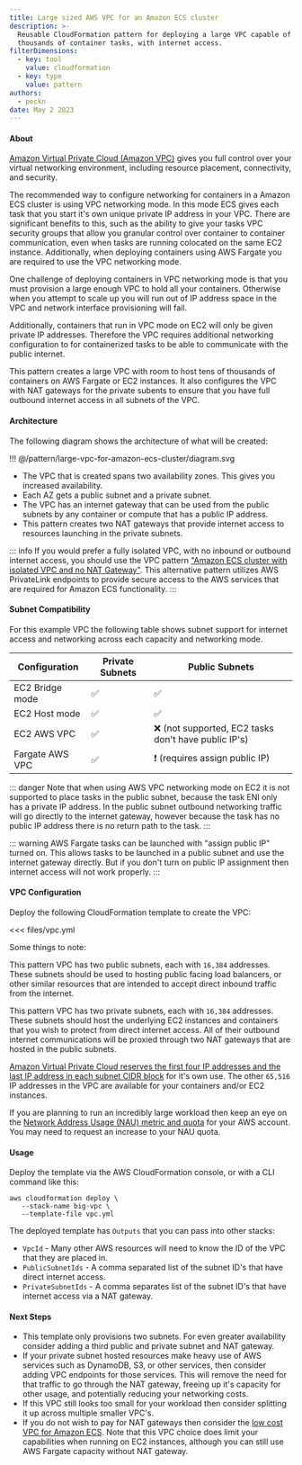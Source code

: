 ```yaml
---
title: Large sized AWS VPC for an Amazon ECS cluster
description: >-
  Reusable CloudFormation pattern for deploying a large VPC capable of hosting
  thousands of container tasks, with internet access.
filterDimensions:
  - key: tool
    value: cloudformation
  - key: type
    value: pattern
authors:
  - peckn
date: May 2 2023
---
```


#### About

[Amazon Virtual Private Cloud (Amazon VPC)](https://aws.amazon.com/vpc/) gives you full control over your virtual networking environment, including resource placement, connectivity, and security.

The recommended way to configure networking for containers in a Amazon ECS cluster is using VPC networking mode. In this mode ECS gives each task that you start it's own unique private IP address in your VPC. There are significant benefits to this, such as the ability to give your tasks VPC security groups that allow you granular control over container to container communication, even when tasks are running colocated on the same EC2 instance. Additionally, when deploying containers using AWS Fargate you are required to use the VPC networking mode.

One challenge of deploying containers in VPC networking mode is that you must provision a large enough VPC to hold all your containers. Otherwise when you attempt to scale up you will run out of IP address space in the VPC and network interface provisioning will fail.

Additionally, containers that run in VPC mode on EC2 will only be given private IP addresses. Therefore the VPC requires additional networking configuration to for containerized tasks to be able to communicate with the public internet.

This pattern creates a large VPC with room to host tens of thousands of containers on AWS Fargate or EC2 instances. It also configures the VPC with NAT gateways for the private subents to ensure that you have full outbound internet access in all subnets of the VPC.

#### Architecture

The following diagram shows the architecture of what will be created:

!!! @/pattern/large-vpc-for-amazon-ecs-cluster/diagram.svg

* The VPC that is created spans two availability zones. This gives you increased availability.
* Each AZ gets a public subnet and a private subnet.
* The VPC has an internet gateway that can be used from the public subnets by any container or compute that has a public IP address.
* This pattern creates two NAT gateways that provide internet access to resources launching in the private subnets.

::: info
If you would prefer a fully isolated VPC, with no inbound or outbound internet access, you should use the VPC pattern ["Amazon ECS cluster with isolated VPC and no NAT Gateway"](ecs-cluster-isolated-vpc-no-nat-gateway). This alternative pattern utilizes AWS PrivateLink endpoints to provide secure access to the AWS services that are required for Amazon ECS functionality.
:::

#### Subnet Compatibility

For this example VPC the following table shows subnet support for internet access and networking across each capacity and networking mode.

| Configuration |     Private Subnets      |  Public Subnets    |
| ---------------- | ------------------------ | ------------------ |
| EC2 Bridge mode  | ✅      | ✅  |
| EC2 Host mode  | ✅       | ✅  |
| EC2 AWS VPC | ✅        |  ❌ (not supported, EC2 tasks don't have public IP's)  |
| Fargate AWS VPC | ✅  | ❗ (requires assign public IP) |

::: danger
Note that when using AWS VPC networking mode on EC2 it is not supported to place tasks in the public subnet, because the task ENI only has a private IP address. In the public subnet outbound networking traffic will go directly to the internet gateway, however because the task has no public IP address there is no return path to the task.
:::

::: warning
AWS Fargate tasks can be launched with "assign public IP" turned on. This allows tasks to be launched in a public subnet and use the internet gateway directly. But if you don't turn on public IP assignment then internet access will not work properly.
:::

#### VPC Configuration

Deploy the following CloudFormation template to create the VPC:

<<< files/vpc.yml

Some things to note:

This pattern VPC has two public subnets, each with `16,384` addresses. These subnets should be used to hosting public facing load balancers, or other similar resources that are intended to accept direct inbound traffic from the internet.

This pattern VPC has two private subnets, each with `16,384` addresses. These subnets should host the underlying EC2 instances and containers that you wish to protect from direct internet access. All of their outbound internet communications will be proxied through two NAT gateways that are hosted in the public subnets.

[Amazon Virtual Private Cloud reserves the first four IP addresses and the last IP address in each subnet CIDR block](https://docs.aws.amazon.com/vpc/latest/userguide/subnet-sizing.html) for it's own use. The other `65,516` IP addresses in the VPC are available for your containers and/or EC2 instances.

If you are planning to run an incredibly large workload then keep an eye on the [Network Address Usage (NAU) metric and quota](https://docs.aws.amazon.com/vpc/latest/userguide/network-address-usage.html) for your AWS account. You may need to request an increase to your NAU quota.

#### Usage

Deploy the template via the AWS CloudFormation console, or with a CLI command like this:

```shell
aws cloudformation deploy \
   --stack-name big-vpc \
   --template-file vpc.yml
```

The deployed template has `Outputs` that you can pass into other stacks:

- `VpcId` - Many other AWS resources will need to know the ID of the VPC that they are placed in.
- `PublicSubnetIds` - A comma separated list of the subnet ID's that have direct internet access.
- `PrivateSubnetIds` - A comma separates list of the subnet ID's that have internet access via a NAT gateway.

#### Next Steps

- This template only provisions two subnets. For even greater availability consider adding a third public and private subnet and NAT gateway.
- If your private subnet hosted resources make heavy use of AWS services such as DynamoDB, S3, or other services, then consider adding VPC endpoints for those services. This will remove the need for that traffic to go through the NAT gateway, freeing up it's capacity for other usage, and potentially reducing your networking costs.
- If this VPC still looks too small for your workload then consider splitting it up across multiple smaller VPC's.
- If you do not wish to pay for NAT gateways then consider the [low cost VPC for Amazon ECS](/low-cost-vpc-amazon-ecs-cluster). Note that this VPC choice does limit your capabilities when running on EC2 instances, although you can still use AWS Fargate capacity without NAT gateway.